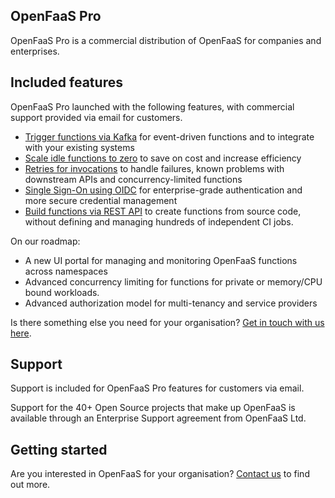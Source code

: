 ## OpenFaaS Pro

OpenFaaS Pro is a commercial distribution of OpenFaaS for companies and enterprises.

## Included features

OpenFaaS Pro launched with the following features, with commercial support provided via email for customers.

* [Trigger functions via Kafka](/openfaas-pro/kafka-events) for event-driven functions and to integrate with your existing systems
* [Scale idle functions to zero](/openfaas-pro/scale-to-zero) to save on cost and increase efficiency
* [Retries for invocations](/openfaas-pro/retries) to handle failures, known problems with downstream APIs and concurrency-limited functions
* [Single Sign-On using OIDC](/openfaas-pro/sso) for enterprise-grade authentication and more secure credential management
* [Build functions via REST API](/openfaas-pro/builder) to create functions from source code, without defining and managing hundreds of independent CI jobs.

On our roadmap:

* A new UI portal for managing and monitoring OpenFaaS functions across namespaces
* Advanced concurrency limiting for functions for private or memory/CPU bound workloads.
* Advanced authorization model for multi-tenancy and service providers

Is there something else you need for your organisation? [Get in touch with us here](https://openfaas.com/support/).

## Support

Support is included for OpenFaaS Pro features for customers via email.

Support for the 40+ Open Source projects that make up OpenFaaS is available through an Enterprise Support agreement from OpenFaaS Ltd.

## Getting started

Are you interested in OpenFaaS for your organisation? [Contact us](https://openfaas.com/support/) to find out more.
